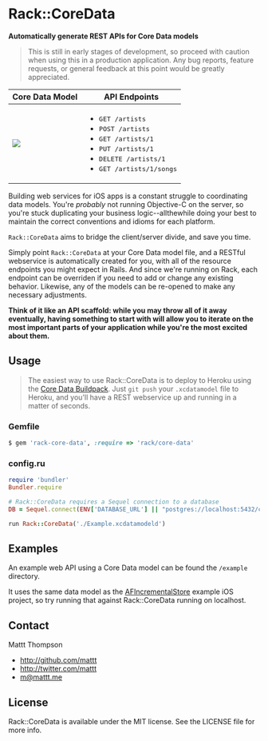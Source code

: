 # Rack::CoreData
**Automatically generate REST APIs for Core Data models**

> This is still in early stages of development, so proceed with caution when using this in a production application. Any bug reports, feature requests, or general feedback at this point would be greatly appreciated.

<table>
  <thead><tr>
    <th>Core Data Model</th>
    <th>API Endpoints</th>
  </tr></thead>
  <tbody><tr>
    <td><img src="http://heroku-mattt.s3.amazonaws.com/core-data-diagram.png"/></td>
    <td><ul>
      <li><tt>GET /artists</tt></li>
      <li><tt>POST /artists</tt></li>
      <li><tt>GET /artists/1</tt></li>
      <li><tt>PUT /artists/1</tt></li>
      <li><tt>DELETE /artists/1</tt></li>
      <li><tt>GET /artists/1/songs</tt></li> 
    </ul></td>
  </tr></tbody>
</table>

Building web services for iOS apps is a constant struggle to coordinating data models. You're _probably_ not running Objective-C on the server, so you're stuck duplicating your business logic--allthewhile doing your best to maintain the correct conventions and idioms for each platform.

`Rack::CoreData` aims to bridge the client/server divide, and save you time.

Simply point `Rack::CoreData` at your Core Data model file, and a RESTful webservice is automatically created for you, with all of the resource endpoints you might expect in Rails. And since we're running on Rack, each endpoint can be overriden if you need to add or change any existing behavior. Likewise, any of the models can be re-opened to make any necessary adjustments.

**Think of it like an API scaffold: while you may throw all of it away eventually, having something to start with will allow you to iterate on the most important parts of your application while you're the most excited about them.**

## Usage

> The easiest way to use Rack::CoreData is to deploy to Heroku using the [Core Data Buildpack](https://github.com/mattt/heroku-buildpack-core-data). Just `git push` your `.xcdatamodel` file to Heroku, and you'll have a REST webservice up and running in a matter of seconds.

### Gemfile

```Ruby
$ gem 'rack-core-data', :require => 'rack/core-data' 
```

### config.ru

```ruby
require 'bundler'
Bundler.require

# Rack::CoreData requires a Sequel connection to a database
DB = Sequel.connect(ENV['DATABASE_URL'] || "postgres://localhost:5432/coredata")

run Rack::CoreData('./Example.xcdatamodeld')
```

## Examples

An example web API using a Core Data model can be found the `/example` directory. 

It uses the same data model as the [AFIncrementalStore](https://github.com/afnetworking/afincrementalStore/) example iOS project, so try running that against Rack::CoreData running on localhost.

## Contact

Mattt Thompson

- http://github.com/mattt
- http://twitter.com/mattt
- m@mattt.me

## License

Rack::CoreData is available under the MIT license. See the LICENSE file for more info.
